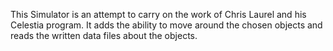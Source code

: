 This Simulator is an attempt to carry on the work of Chris Laurel and his Celestia program.
It adds the ability to move around the chosen objects and reads the written data files about
the objects.
